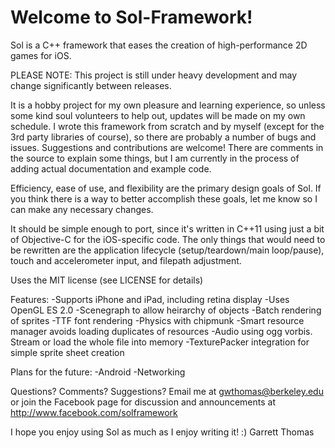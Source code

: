 Welcome to Sol-Framework!
=========================

Sol is a C++ framework that eases the creation of high-performance 2D games for iOS.

PLEASE NOTE: This project is still under heavy development and may change significantly between releases.

It is a hobby project for my own pleasure and learning experience, so unless some kind soul volunteers to help out, updates will be made on my own schedule. I wrote this framework from scratch and by myself (except for the 3rd party libraries of course), so there are probably a number of bugs and issues. Suggestions and contributions are welcome! There are comments in the source to explain some things, but I am currently in the process of adding actual documentation and example code.

Efficiency, ease of use, and flexibility are the primary design goals of Sol. If you think there is a way to better accomplish these goals, let me know so I can make any necessary changes.

It should be simple enough to port, since it's written in C++11 using just a bit of Objective-C for the iOS-specific code. The only things that would need to be rewritten are the application lifecycle (setup/teardown/main loop/pause), touch and accelerometer input, and filepath adjustment.

Uses the MIT license (see LICENSE for details)

Features:
-Supports iPhone and iPad, including retina display
-Uses OpenGL ES 2.0
-Scenegraph to allow heirarchy of objects
-Batch rendering of sprites
-TTF font rendering
-Physics with chipmunk
-Smart resource manager avoids loading duplicates of resources
-Audio using ogg vorbis. Stream or load the whole file into memory
-TexturePacker integration for simple sprite sheet creation

Plans for the future:
-Android
-Networking

Questions? Comments? Suggestions? Email me at gwthomas@berkeley.edu or join the Facebook page for discussion and announcements at http://www.facebook.com/solframework

I hope you enjoy using Sol as much as I enjoy writing it! :) Garrett Thomas
